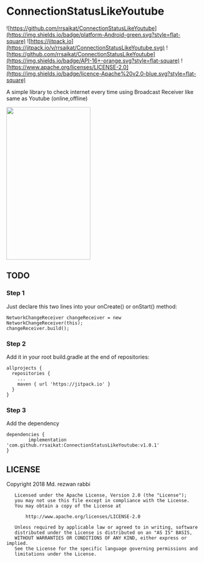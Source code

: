 # ConnectionStatusLikeYoutube
![https://github.com/rrsaikat/ConnectionStatusLikeYoutube](https://img.shields.io/badge/platform-Android-green.svg?style=flat-square)
![https://jitpack.io](https://jitpack.io/v/rrsaikat/ConnectionStatusLikeYoutube.svg)
![https://github.com/rrsaikat/ConnectionStatusLikeYoutube](https://img.shields.io/badge/API-16+-orange.svg?style=flat-square)
![https://www.apache.org/licenses/LICENSE-2.0](https://img.shields.io/badge/licence-Apache%20v2.0-blue.svg?style=flat-square)

A simple library to check internet  every time using Broadcast Receiver like same as Youtube (online,offline)

<p align="start">
  <img src="https://imgur.com/Kxz5qvn" height="400" width="220"/>
</p>


## TODO

### Step 1
Just declare this two lines into your onCreate() or onStart() method:

	NetworkChangeReceiver changeReceiver = new NetworkChangeReceiver(this);
	changeReceiver.build();


### Step 2
Add it in your root build.gradle at the end of repositories:

    allprojects {
      repositories {
        ...
        maven { url 'https://jitpack.io' }
      }
    }

### Step 3
Add the dependency

	dependencies {
	        implementation 'com.github.rrsaikat:ConnectionStatusLikeYoutube:v1.0.1'
	}

## LICENSE
 Copyright 2018 Md. rezwan rabbi

	   Licensed under the Apache License, Version 2.0 (the "License");
	   you may not use this file except in compliance with the License.
	   You may obtain a copy of the License at

	       http://www.apache.org/licenses/LICENSE-2.0

	   Unless required by applicable law or agreed to in writing, software
	   distributed under the License is distributed on an "AS IS" BASIS,
	   WITHOUT WARRANTIES OR CONDITIONS OF ANY KIND, either express or implied.
	   See the License for the specific language governing permissions and
	   limitations under the License.
